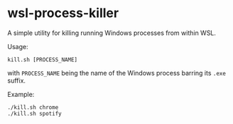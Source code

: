 # wsl-process-killer
A simple utility for killing running Windows processes from within WSL.

Usage:
```
kill.sh [PROCESS_NAME]
```
with `PROCESS_NAME` being the name of the Windows process barring its `.exe` suffix.

Example:
```
./kill.sh chrome
./kill.sh spotify
```
